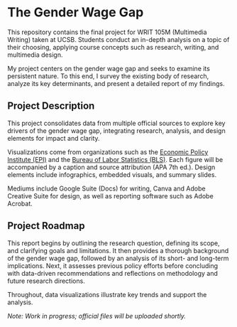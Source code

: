 # The Gender Wage Gap
This repository contains the final project for WRIT 105M (Multimedia Writing) taken at UCSB. Students conduct an in-depth analysis on a topic of their choosing, applying course concepts such as research, writing, and multimedia design. 

My project centers on the gender wage gap and seeks to examine its persistent nature. To this end, I survey the existing body of research, analyze its key determinants, and present a detailed report of my findings.   

## Project Description 
This project consolidates data from multiple official sources to explore key drivers of the gender wage gap, integrating research, analysis, and design elements for impact and clarity.

Visualizations come from organizations such as the [Economic Policy Institute (EPI)](https://epi.org) and the [Bureau of Labor Statistics (BLS)](https://bls.gov). Each figure will be accompanied by a caption and source attribution (APA 7th ed.). Design elements include infographics, embedded visuals, and summary slides. 

Mediums include Google Suite (Docs) for writing, Canva and Adobe Creative Suite for design, as well as reporting software such as Adobe Acrobat. 

## Project Roadmap 
This report begins by outlining the research question, defining its scope, and clarifying goals and limitations. It then provides a thorough background of the gender wage gap, followed by an analysis of its short- and long-term implications. Next, it assesses previous policy efforts before concluding with data-driven recommendations and reflections on methodology and future research directions. 

Throughout, data visualizations illustrate key trends and support the analysis.

*Note: Work in progress; official files will be uploaded shortly.* 
